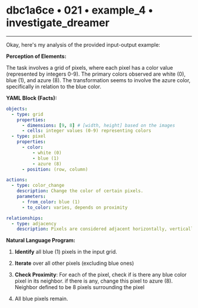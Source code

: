 # dbc1a6ce • 021 • example_4 • investigate_dreamer

---
Okay, here's my analysis of the provided input-output example:

**Perception of Elements:**

The task involves a grid of pixels, where each pixel has a color value (represented by integers 0-9). The primary colors observed are white (0), blue (1), and azure (8). The transformation seems to involve the azure color, specifically in relation to the blue color.

**YAML Block (Facts):**



```yaml
objects:
  - type: grid
    properties:
      - dimensions: [9, 8] # [width, height] based on the images
      - cells: integer values (0-9) representing colors
  - type: pixel
    properties:
      - color:
          - white (0)
          - blue (1)
          - azure (8)
      - position: (row, column)

actions:
  - type: color_change
    description: Change the color of certain pixels.
    parameters:
      - from_color: blue (1)
      - to_color: varies, depends on proximity

relationships:
  - type: adjacency
    description: Pixels are considered adjacent horizontally, vertically, and diagonally.
```



**Natural Language Program:**

1.  **Identify** all blue (1) pixels in the input grid.

2.  **Iterate** over all other pixels (excluding blue ones)

3. **Check Proximity**: For each of the pixel, check if is there any blue color pixel in its neighbor. if there is any, change this pixel to azure (8). Neighbor defined to be 8 pixels surrounding the pixel

4.  All blue pixels remain.

